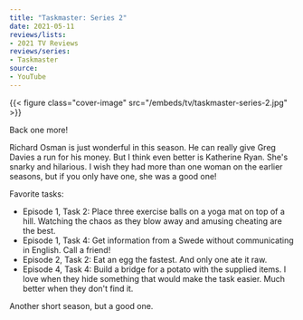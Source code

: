 ```yaml
---
title: "Taskmaster: Series 2"
date: 2021-05-11
reviews/lists:
- 2021 TV Reviews
reviews/series:
- Taskmaster
source:
- YouTube
---
```

{{< figure class="cover-image" src="/embeds/tv/taskmaster-series-2.jpg" >}}

Back one more! 

Richard Osman is just wonderful in this season. He can really give Greg Davies a run for his money. But I think even better is Katherine Ryan. She's snarky and hilarious. I wish they had more than one woman on the earlier seasons, but if you only have one, she was a good one!

Favorite tasks:

* Episode 1, Task 2: Place three exercise balls on a yoga mat on top of a hill. Watching the chaos as they blow away and amusing cheating are the best. 
* Episode 1, Task 4: Get information from a Swede without communicating in English. Call a friend!
* Episode 2, Task 2: Eat an egg the fastest. And only one ate it raw.
* Episode 4, Task 4: Build a bridge for a potato with the supplied items. I love when they hide something that would make the task easier. Much better when they don't find it. 

Another short season, but a good one. 